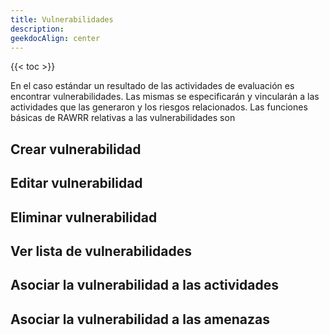 ```yaml
---
title: Vulnerabilidades
description: 
geekdocAlign: center
---
```


{{< toc >}}

En el caso estándar un resultado de las actividades de evaluación es encontrar vulnerabilidades. Las mismas se especificarán y vincularán a las actividades que las generaron y los riesgos relacionados. Las funciones básicas de RAWRR relativas a las vulnerabilidades son

## Crear vulnerabilidad
## Editar vulnerabilidad
## Eliminar vulnerabilidad
## Ver lista de vulnerabilidades
## Asociar la vulnerabilidad a las actividades
## Asociar la vulnerabilidad a las amenazas